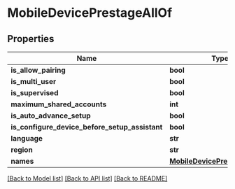 # MobileDevicePrestageAllOf

## Properties
Name | Type | Description | Notes
------------ | ------------- | ------------- | -------------
**is_allow_pairing** | **bool** |  | 
**is_multi_user** | **bool** |  | 
**is_supervised** | **bool** |  | 
**maximum_shared_accounts** | **int** |  | 
**is_auto_advance_setup** | **bool** |  | 
**is_configure_device_before_setup_assistant** | **bool** |  | 
**language** | **str** |  | [optional] 
**region** | **str** |  | [optional] 
**names** | [**MobileDevicePrestageNames**](MobileDevicePrestageNames.md) |  | [optional] 

[[Back to Model list]](../README.md#documentation-for-models) [[Back to API list]](../README.md#documentation-for-api-endpoints) [[Back to README]](../README.md)


